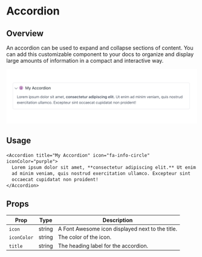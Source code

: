 # Accordion

## Overview

An accordion can be used to expand and collapse sections of content. You can add this customizable component to your docs to organize and display large amounts of information in a compact and interactive way.

<img src="accordion.png" width="800" />

## Usage

```mdx
<Accordion title="My Accordion" icon="fa-info-circle" iconColor="purple">
  Lorem ipsum dolor sit amet, **consectetur adipiscing elit.** Ut enim
  ad minim veniam, quis nostrud exercitation ullamco. Excepteur sint
  occaecat cupidatat non proident!
</Accordion>
```

## Props

| Prop           | Type   | Description                                      |
| -------------- | ------ | -------------------------------------------------|
| `icon`         | string | A Font Awesome icon displayed next to the title. |
| `iconColor`    | string | The color of the icon.                           |
| `title`        | string | The heading label for the accordion.             |